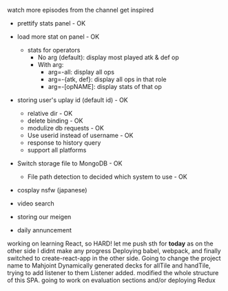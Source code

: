 watch more episodes from the channel
get inspired

* prettify stats panel - OK
* load more stat on panel - OK
	- stats for operators
		* No arg (default): display most played atk & def op
		* With arg:
			- arg=-all: display all ops
			- arg=-{atk, def}: display all ops in that role
			- arg=-[opNAME]: display stats of that op
* storing user's uplay id (default id) - OK
	- relative dir - OK
	- delete binding - OK
	- modulize db requests - OK
	- Use userid instead of username - OK
	- response to history query
	- support all platforms
* Switch storage file to MongoDB - OK
	- File path detection to decided which system to use - OK

* cosplay nsfw (japanese)
* video search

* storing our meigen
* daily annuncement

working on learning React, so HARD! let me push sth for __today__ as on the other side I didnt make any progress
Deploying babel, webpack, and finally switched to create-react-app in the other side.
Going to change the project name to Mahjoint
Dynamically generated decks for allTile and handTile, trying to add listener to them
Listener added. modified the whole structure of this SPA. going to work on evaluation sections and/or deploying Redux

